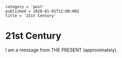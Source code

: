 ```
category = 'post'
published = 2020-01-01T12:00:00Z
title = '21st Century'
```

# 21st Century

I am a message from THE PRESENT (approximately).
